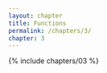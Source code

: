```yaml
---
layout: chapter
title: Functions
permalink: /chapters/3/
chapter: 3
---
```

{% include chapters/03 %}
